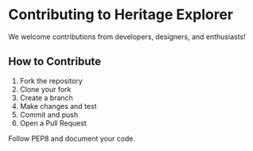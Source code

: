 # Contributing to Heritage Explorer

We welcome contributions from developers, designers, and enthusiasts!

## How to Contribute
1. Fork the repository
2. Clone your fork
3. Create a branch
4. Make changes and test
5. Commit and push
6. Open a Pull Request

Follow PEP8 and document your code.